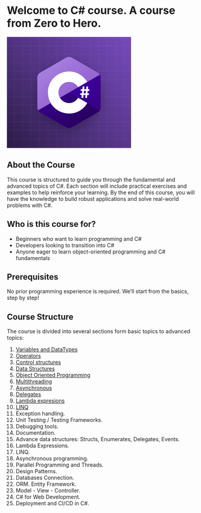 # Welcome to C# course. A course from Zero to Hero.
![Csharp course](images/csharp.png)
## About the Course

This course is structured to guide you through the fundamental and advanced topics of C#. Each section will include practical exercises and examples to help reinforce your learning. By the end of this course, you will have the knowledge to build robust applications and solve real-world problems with C#.

## Who is this course for?

- Beginners who want to learn programming and C#
- Developers looking to transition into C#
- Anyone eager to learn object-oriented programming and C# fundamentals

## Prerequisites

No prior programming experience is required. We’ll start from the basics, step by step!

## Course Structure

The course is divided into several sections form basic topics to advanced topics:

1. [Variables and DataTypes](1.%20Variables/Variables.md)  
2. [Operators](2.%20Operators/Operators.md)  
3. [Control structures](3.%20Control%20Structures/Control%20Structures.md)
4. [Data Structures](4.%20Data%20Structures/Data%20Structures.md)
5. [Object Oriented Programming](5.%20OOP/OOP.md)
6. [Multithreading](6.%20Multithreading/Multithreading.md) 
7. [Asynchronous](7.%20Asynchronous/Asynchronous.md)
8. [Delegates](8.%20Delegates/Delegates.md) 
9.  [Lambda expresions](9.%20Lambda/Lambda.md)
10. [LINQ](10.%20LINQ/LINQ.md)
11. Exception handling.
12. Unit Testing / Testing Frameworks.
13. Debugging tools.
14. Documentation.
15. Advance data structures: Structs, Enumerates, Delegates, Events.
16. Lambda Expressions.
17. LINQ.
18. Asynchronous programming.
19. Parallel Programming and Threads.
20. Design Patterns.
21. Databases Connection.
22. ORM. Entity Framework.
23. Model - View - Controller.
24. C# for Web Development.
25. Deployment and CI/CD in C#.
